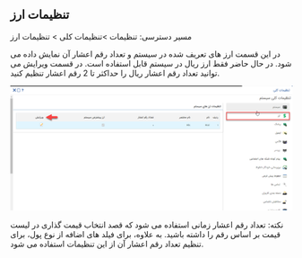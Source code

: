 ## تنظیمات ارز
مسیر دسترسی: تنظیمات >تنظیمات کلی > تنظیمات ارز

در این قسمت ارز های تعریف شده در سیستم و تعداد رقم اعشار آن نمایش داده می شود.
در حال حاضر فقط ارز ریال در سیستم قابل استفاده است.
در قسمت ویرایش می توانید تعداد رقم اعشار ریال را حداکثر تا 2 رقم اعشار تنظیم کنید.

![](arz1.png)

نکته: تعداد رقم اعشار زمانی استفاده می شود که قصد انتخاب قیمت گذاری در لیست قیمت بر اساس رقم را داشته باشید. به علاوه، برای فیلد های اضافه از نوع پول، برای تنظیم تعداد رقم اعشار آن از این تنظیمات استفاده می شود.

